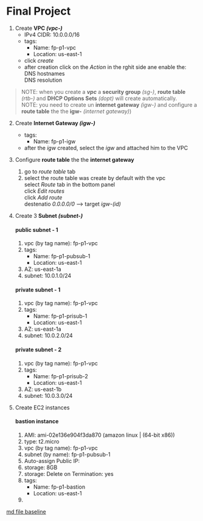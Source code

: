 # Final Project

1. Create **VPC *(vpc-)***
    * IPv4 CIDR: 10.0.0.0/16
    * tags: <br> 
        * Name: fp-p1-vpc <br>
        * Location: us-east-1
    * click *create*
    * after creation click on the *Action* in the rghit side ane enable the:<br>
      DNS hostnames<br>
      DNS resolution
    
> NOTE: when you create a ***vpc*** a **security group** *(sg-)*, **route table** *(rtb-)* and **DHCP Options Sets** *(dopt)* will create automatically.<br>
NOTE: you need to create un **internet gateway** *(igw-)* and configure a **route table** the the **igw-** *(internet gateway)*) 

2. Create **Internet Gateway *(igw-)***
    * tags:
        * Name: fp-p1-igw
    * after the *igw* created, select the *igw* and attached him to the VPC<br>
3. Configure **route table** the the **internet gateway**
    1. go to *route table* tab
    2. select the route table was create by default with the vpc<br>
     select *Route* tab in the bottom panel<br>
     click *Edit routes*<br>
     click *Add route*<br>
     destenatio *0.0.0.0/0* --> target *igw-(id)*
4. Create 3 **Subnet *(subnet-)***
    #### public subnet - 1
    1. vpc (by tag name): fp-p1-vpc
    2. tags: <br> 
        * Name: fp-p1-pubsub-1 <br>
        * Location: us-east-1
    3. AZ: us-east-1a
    4. subnet: 10.0.1.0/24
    #### private subnet - 1
    1. vpc (by tag name): fp-p1-vpc
    2. tags: <br> 
        * Name: fp-p1-prisub-1 <br>
        * Location: us-east-1
    3. AZ: us-east-1a
    4. subnet: 10.0.2.0/24
    #### private subnet - 2
    1. vpc (by tag name): fp-p1-vpc
    2. tags: <br> 
        * Name: fp-p1-prisub-2 <br>
        * Location: us-east-1
    3. AZ: us-east-1b
    4. subnet: 10.0.3.0/24

5. Create EC2 instances
    #### bastion instance
    1. AMI: ami-02e136e904f3da870 (amazon linux | (64-bit x86))
    2. type: t2.micro
    3. vpc (by tag name): fp-p1-vpc
    4. subnet (by name): fp-p1-pubsub-1
    5. Auto-assign Public IP: 
    6. storage: 8GB
    7. storage: Delete on Termination: yes
    8. tags: <br> 
        * Name: fp-p1-bastion <br>
        * Location: us-east-1
    9. 
    






[md file baseline](https://guides.github.com/features/mastering-markdown/)